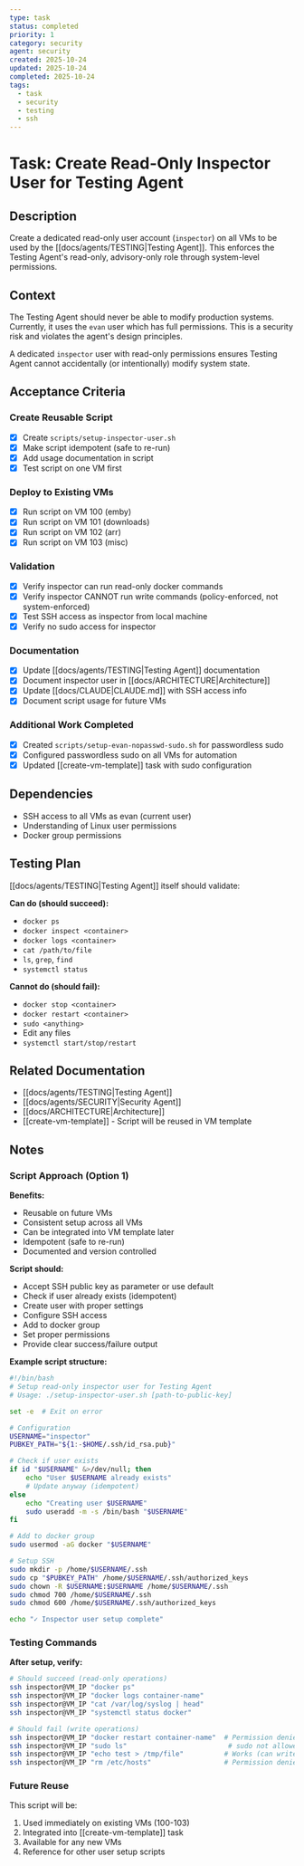 ```yaml
---
type: task
status: completed
priority: 1
category: security
agent: security
created: 2025-10-24
updated: 2025-10-24
completed: 2025-10-24
tags:
  - task
  - security
  - testing
  - ssh
---
```


# Task: Create Read-Only Inspector User for Testing Agent

## Description

Create a dedicated read-only user account (`inspector`) on all VMs to be used by the [[docs/agents/TESTING|Testing Agent]]. This enforces the Testing Agent's read-only, advisory-only role through system-level permissions.

## Context

The Testing Agent should never be able to modify production systems. Currently, it uses the `evan` user which has full permissions. This is a security risk and violates the agent's design principles.

A dedicated `inspector` user with read-only permissions ensures Testing Agent cannot accidentally (or intentionally) modify system state.

## Acceptance Criteria

### Create Reusable Script
- [x] Create `scripts/setup-inspector-user.sh`
- [x] Make script idempotent (safe to re-run)
- [x] Add usage documentation in script
- [x] Test script on one VM first

### Deploy to Existing VMs
- [x] Run script on VM 100 (emby)
- [x] Run script on VM 101 (downloads)
- [x] Run script on VM 102 (arr)
- [x] Run script on VM 103 (misc)

### Validation
- [x] Verify inspector can run read-only docker commands
- [x] Verify inspector CANNOT run write commands (policy-enforced, not system-enforced)
- [x] Test SSH access as inspector from local machine
- [x] Verify no sudo access for inspector

### Documentation
- [x] Update [[docs/agents/TESTING|Testing Agent]] documentation
- [x] Document inspector user in [[docs/ARCHITECTURE|Architecture]]
- [x] Update [[docs/CLAUDE|CLAUDE.md]] with SSH access info
- [x] Document script usage for future VMs

### Additional Work Completed
- [x] Created `scripts/setup-evan-nopasswd-sudo.sh` for passwordless sudo
- [x] Configured passwordless sudo on all VMs for automation
- [x] Updated [[create-vm-template]] task with sudo configuration

## Dependencies

- SSH access to all VMs as evan (current user)
- Understanding of Linux user permissions
- Docker group permissions

## Testing Plan

[[docs/agents/TESTING|Testing Agent]] itself should validate:

**Can do (should succeed):**
- `docker ps`
- `docker inspect <container>`
- `docker logs <container>`
- `cat /path/to/file`
- `ls`, `grep`, `find`
- `systemctl status`

**Cannot do (should fail):**
- `docker stop <container>`
- `docker restart <container>`
- `sudo <anything>`
- Edit any files
- `systemctl start/stop/restart`

## Related Documentation

- [[docs/agents/TESTING|Testing Agent]]
- [[docs/agents/SECURITY|Security Agent]]
- [[docs/ARCHITECTURE|Architecture]]
- [[create-vm-template]] - Script will be reused in VM template

## Notes

### Script Approach (Option 1)

**Benefits:**
- Reusable on future VMs
- Consistent setup across all VMs
- Can be integrated into VM template later
- Idempotent (safe to re-run)
- Documented and version controlled

**Script should:**
- Accept SSH public key as parameter or use default
- Check if user already exists (idempotent)
- Create user with proper settings
- Configure SSH access
- Add to docker group
- Set proper permissions
- Provide clear success/failure output

**Example script structure:**
```bash
#!/bin/bash
# Setup read-only inspector user for Testing Agent
# Usage: ./setup-inspector-user.sh [path-to-public-key]

set -e  # Exit on error

# Configuration
USERNAME="inspector"
PUBKEY_PATH="${1:-$HOME/.ssh/id_rsa.pub}"

# Check if user exists
if id "$USERNAME" &>/dev/null; then
    echo "User $USERNAME already exists"
    # Update anyway (idempotent)
else
    echo "Creating user $USERNAME"
    sudo useradd -m -s /bin/bash "$USERNAME"
fi

# Add to docker group
sudo usermod -aG docker "$USERNAME"

# Setup SSH
sudo mkdir -p /home/$USERNAME/.ssh
sudo cp "$PUBKEY_PATH" /home/$USERNAME/.ssh/authorized_keys
sudo chown -R $USERNAME:$USERNAME /home/$USERNAME/.ssh
sudo chmod 700 /home/$USERNAME/.ssh
sudo chmod 600 /home/$USERNAME/.ssh/authorized_keys

echo "✓ Inspector user setup complete"
```

### Testing Commands

**After setup, verify:**
```bash
# Should succeed (read-only operations)
ssh inspector@VM_IP "docker ps"
ssh inspector@VM_IP "docker logs container-name"
ssh inspector@VM_IP "cat /var/log/syslog | head"
ssh inspector@VM_IP "systemctl status docker"

# Should fail (write operations)
ssh inspector@VM_IP "docker restart container-name"  # Permission denied
ssh inspector@VM_IP "sudo ls"                         # sudo not allowed
ssh inspector@VM_IP "echo test > /tmp/file"          # Works (can write to /tmp)
ssh inspector@VM_IP "rm /etc/hosts"                  # Permission denied
```

### Future Reuse

This script will be:
1. Used immediately on existing VMs (100-103)
2. Integrated into [[create-vm-template]] task
3. Available for any new VMs
4. Reference for other user setup scripts
